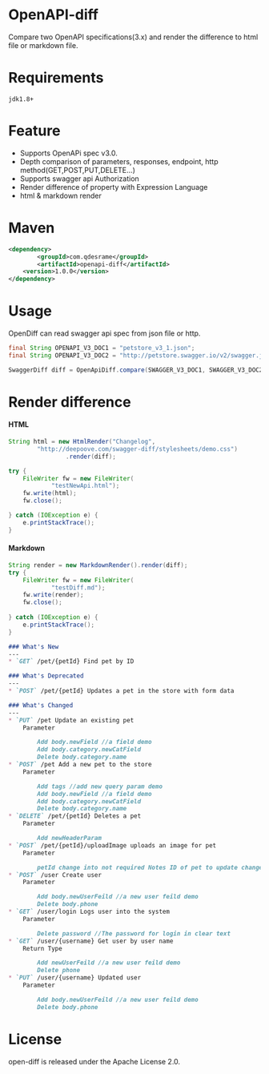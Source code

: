 # OpenAPI-diff

Compare two OpenAPI specifications(3.x) and render the difference to html file or markdown file.

# Requirements
`jdk1.8+`

# Feature
* Supports OpenAPi spec v3.0.
* Depth comparison of parameters, responses, endpoint, http method(GET,POST,PUT,DELETE...)
* Supports swagger api Authorization
* Render difference of property with Expression Language
* html & markdown render

# Maven

```xml
<dependency>
        <groupId>com.qdesrame</groupId>
        <artifactId>openapi-diff</artifactId>
	<version>1.0.0</version>
</dependency>
```

# Usage
OpenDiff can read swagger api spec from json file or http.
```java
final String OPENAPI_V3_DOC1 = "petstore_v3_1.json";
final String OPENAPI_V3_DOC2 = "http://petstore.swagger.io/v2/swagger.json";

SwaggerDiff diff = OpenApiDiff.compare(SWAGGER_V3_DOC1, SWAGGER_V3_DOC2);
```

# Render difference
#### HTML
```java
String html = new HtmlRender("Changelog",
        "http://deepoove.com/swagger-diff/stylesheets/demo.css")
                .render(diff);

try {
    FileWriter fw = new FileWriter(
            "testNewApi.html");
    fw.write(html);
    fw.close();

} catch (IOException e) {
    e.printStackTrace();
}
```

#### Markdown
```java
String render = new MarkdownRender().render(diff);
try {
    FileWriter fw = new FileWriter(
            "testDiff.md");
    fw.write(render);
    fw.close();
    
} catch (IOException e) {
    e.printStackTrace();
}
```
```markdown
### What's New
---
* `GET` /pet/{petId} Find pet by ID

### What's Deprecated
---
* `POST` /pet/{petId} Updates a pet in the store with form data

### What's Changed
---
* `PUT` /pet Update an existing pet  
    Parameter

        Add body.newField //a field demo
        Add body.category.newCatField
        Delete body.category.name
* `POST` /pet Add a new pet to the store  
    Parameter

        Add tags //add new query param demo
        Add body.newField //a field demo
        Add body.category.newCatField
        Delete body.category.name
* `DELETE` /pet/{petId} Deletes a pet  
    Parameter

        Add newHeaderParam
* `POST` /pet/{petId}/uploadImage uploads an image for pet  
    Parameter

        petId change into not required Notes ID of pet to update change into ID of pet to update, default false
* `POST` /user Create user  
    Parameter

        Add body.newUserFeild //a new user feild demo
        Delete body.phone
* `GET` /user/login Logs user into the system  
    Parameter

        Delete password //The password for login in clear text
* `GET` /user/{username} Get user by user name  
    Return Type

        Add newUserFeild //a new user feild demo
        Delete phone
* `PUT` /user/{username} Updated user  
    Parameter

        Add body.newUserFeild //a new user feild demo
        Delete body.phone

```

# License
open-diff is released under the Apache License 2.0.





